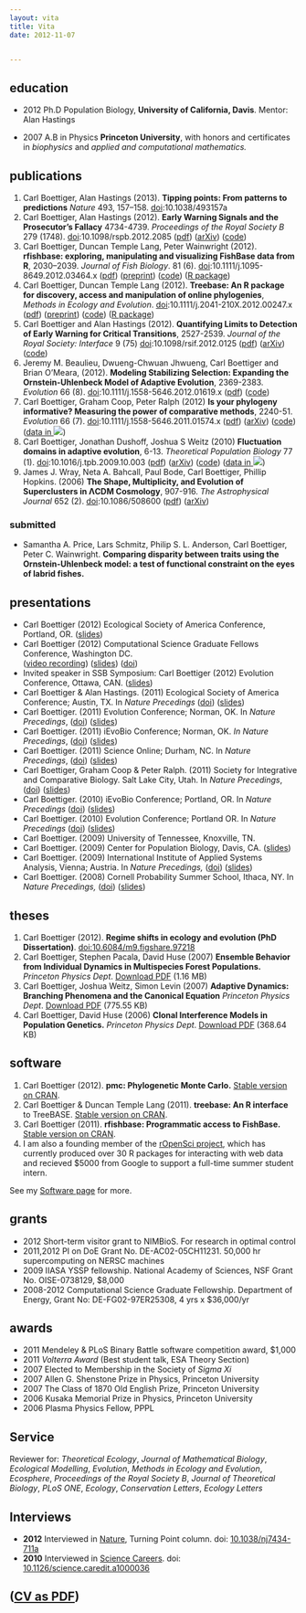 ```yaml
---
layout: vita
title: Vita 
date: 2012-11-07


---
```


education
---------

* 2012 Ph.D Population Biology, **University of California, Davis**. Mentor: Alan Hastings

* 2007 A.B in Physics **Princeton University**, with honors and certificates in *biophysics* and *applied and computational mathematics.* 


publications
------------
1. Carl Boettiger, Alan Hastings (2013). **Tipping points: From patterns to predictions** *Nature* 493, 157–158. [doi](http://dx.doi.org/10.1038/493157a):10.1038/493157a
1. Carl Boettiger, Alan Hastings (2012). **Early Warning Signals and the
  Prosecutor’s Fallacy** 4734-4739.  *Proceedings of the Royal Society B* 279 (1748). [doi](http://dx.doi.org/10.1098/rspb.2012.2085):10.1098/rspb.2012.2085 ([pdf](http://www.mendeley.com/download/public/98752/4972355691/dd5fdd8ebbfc05d9ebf415761be200805254d22e/dl.pdf)) 
  ([arXiv](http://arxiv.org/abs/1210.1204)) ([code](https://github.com/cboettig/earlywarning/blob/prosecutor/inst/examples/fallacy.md)) 
1. Carl Boettiger, Duncan Temple Lang, Peter
  Wainwright (2012). **rfishbase: exploring, manipulating and visualizing
  FishBase data from R**, 2030–2039. *Journal of Fish Biology*. 81 (6).
  [doi](http://dx.doi.org/10.1111/j.1095-8649.2012.03464.x):10.1111/j.1095-8649.2012.03464.x
  ([pdf](http://www.mendeley.com/download/public/98752/5024008901/62843551297c5c9d3e1c2e5513697b85fcc0b6fc/dl.pdf))
  ([preprint](https://github.com/ropensci/rfishbase/blob/master/inst/doc/rfishbase/rfishbase_github.md))
  ([code](https://github.com/ropensci/rfishbase)) 
  ([R package](http://cran.at.r-project.org/web/packages/rfishbase/)) 
1. Carl Boettiger, Duncan Temple Lang (2012).  **Treebase: An R
  package for discovery, access and manipulation of online
  phylogenies**, *Methods in Ecology and Evolution*. 
  [doi](http://dx.doi.org/10.1111/j.2041-210X.2012.00247.x):10.1111/j.2041-210X.2012.00247.x
  ([pdf](http://www.mendeley.com/download/public/98752/4976371531/463d3755b618c40e35dca223e27162c08fbc061a/dl.pdf))
  ([preprint](https://github.com/ropensci/treebase/blob/master/inst/doc/treebase/treebase_github.md))
  ([code](https://github.com/ropensci/treebase)) 
  ([R package](http://cran.at.r-project.org/web/packages/treebase/))
1. Carl Boettiger and Alan Hastings (2012). **Quantifying Limits to Detection 
  of Early Warning for Critical Transitions**, 2527-2539. *Journal of the Royal Society:
  Interface* 9 (75) [doi](http://dx.doi.org/10.1098/rsif.2012.0125):10.1098/rsif.2012.0125 
  ([pdf](http://www.mendeley.com/download/public/98752/4711221423/df767d6b5f0fbf44cc236470307992b019e6c149/dl.pdf))
  ([arXiv](http://arxiv.org/abs/1204.6231))
  ([code](https://github.com/cboettig/earlywarning))
1. Jeremy M. Beaulieu, Dwueng-Chwuan Jhwueng, Carl Boettiger and Brian
  O’Meara, (2012). **Modeling Stabilizing Selection: Expanding the
  Ornstein-Uhlenbeck Model of Adaptive Evolution**, 2369-2383. *Evolution* 66 (8). 
  [doi](http://dx.doi.org/10.1111/j.1558-5646.2012.01619.x):10.1111/j.1558-5646.2012.01619.x 
  ([pdf](http://www.mendeley.com/download/public/98752/4605481493/dfca8df9311b372425a204c1a6587ecee2b275dc/dl.pdf))
  ([code](http://cran.r-project.org/web/packages/OUwie/index.html))
1. Carl Boettiger, Graham Coop, Peter Ralph (2012) **Is your phylogeny
  informative? Measuring the power of comparative methods**,  2240-51. *Evolution* 66 (7).
  [doi](http://dx.doi.org/10.1111/j.1558-5646.2011.01574.x):10.1111/j.1558-5646.2011.01574.x 
  ([pdf](http://www.mendeley.com/download/public/98752/4485545653/566ffaffaf0fa6fb8f847096b742bc465aca3a8e/dl.pdf))
  ([arXiv](http://arxiv.org/abs/1110.4944))
  ([code](https://github.com/cboettig/pmc))
  ([data in ![](http://carlboettiger.info/assets/img/dryad.jpg)](http://datadryad.org/handle/10255/dryad.37645))
1. Carl Boettiger, Jonathan Dushoff, Joshua S Weitz (2010) **Fluctuation
  domains in adaptive evolution**, 6-13. *Theoretical Population
  Biology* 77 (1).
  [doi](http://dx.doi.org/10.1016/j.tpb.2009.10.003):10.1016/j.tpb.2009.10.003 
  ([pdf](http://www.mendeley.com/download/public/98752/3107791751/8b066644aca2e396fd5e120d563026c8d560dc77/dl.pdf))
  ([arXiv](http://arxiv.org/abs/1004.4233))
  ([code](https://github.com/cboettig/fluctuationDomains))
  ([data in ![](http://carlboettiger.info/assets/img/dryad.jpg)](http://datadryad.org/handle/10255/dryad.37625))
1. James J. Wray, Neta A. Bahcall, Paul Bode, Carl Boettiger, Phillip
  Hopkins. (2006) **The Shape, Multiplicity, and Evolution of
  Superclusters in ΛCDM Cosmology**, 907-916. *The Astrophysical
  Journal* 652 (2).
  [doi](http://dx.doi.org/10.1086/508600):10.1086/508600 
  ([pdf](http://www.mendeley.com/download/public/98752/3107796991/fa842dca56ce0d0941132db7cfdd0e259a448973/dl.pdf))
  ([arXiv](http://arxiv.org/abs/astro-ph/0603060))

### submitted

- Samantha A. Price, Lars Schmitz, Philip S. L. Anderson, Carl Boettiger, Peter C. Wainwright. **Comparing
disparity between traits using the Ornstein-Uhlenbeck model: a test of
functional constraint on the eyes of labrid fishes.**

presentations
-------------
-   Carl Boettiger (2012) Ecological Society of America Conference, Portland, OR.
    ([slides](http://www.slideshare.net/cboettig/esa-2012-talk))
-   Carl Boettiger (2012) Computational Science Graduate Fellows Conference, Washington DC.  
    ([video recording](http://www.youtube.com/watch?v=xwIIVdyKe4o))
    ([slides](http://www.slideshare.net/cboettig/regime-shifts-in-ecology-and-evolution))
    ([doi](http://dx.doi.org/10.6084/m9.figshare.97279))
-   Invited speaker in SSB Symposium: Carl Boettiger (2012) Evolution Conference, Ottawa, CAN. 
    ([slides](http://www.slideshare.net/cboettig/evolution-13576088)) 
-   Carl Boettiger & Alan Hastings. (2011) Ecological Society of
    America Conference; Austin, TX. In *Nature Precedings* 
    ([doi](http://dx.doi.org/10.1038/npre.2012.6857.1))
    ([slides](http://www.slideshare.net/cboettig/limits-to-detection-for-early-warning-signals-of-population-collapse))
-   Carl Boettiger. (2011) Evolution Conference; Norman, OK. In *Nature
    Precedings*, ([doi](http://dx.doi.org/10.1038/npre.2011.6080.1))
    ([slides](http://www.slideshare.net/cboettig/a-general-model-of-continuous-character-evolution))
-   Carl Boettiger. (2011) iEvoBio
    Conference; Norman, OK. *In Nature Precedings*,
    ([doi](http://dx.doi.org/10.1038/npre.2012.6851.1))
    ([slides](http://www.slideshare.net/cboettig/r-interface-to-treebase))
-   Carl Boettiger. (2011) Science Online; Durham, NC. In *Nature Precedings*, ([doi](http://dx.doi.org/10.1038/npre.2012.6853.1))
    ([slides](http://www.slideshare.net/cboettig/scioslides))
-   Carl Boettiger, Graham Coop & Peter Ralph. (2011) Society for Integrative and
    Comparative Biology. Salt Lake City, Utah. In *Nature Precedings*,
    ([doi](http://dx.doi.org/10.1038/npre.2011.6453.1))
    ([slides](http://www.slideshare.net/cboettig/is-your-phylogeny-informative))
-   Carl Boettiger. (2010) iEvoBio Conference; Portland, OR. In *Nature
    Precedings* ([doi](http://dx.doi.org/10.1038/npre.2010.4602.1))
    ([slides](http://www.slideshare.net/cboettig/ievobio))
-   Carl Boettiger. (2010) Evolution Conference; Portland OR. In *Nature Precedings*
    ([doi](10.1038/npre.2010.4615.1))
    ([slides](http://www.slideshare.net/cboettig/a-new-phylogenetic-comparative-method-detecting-niches-and-transitions-with-continuous-characters))
-   Carl Boettiger. (2009) University of Tennessee, Knoxville, TN.
-   Carl Boettiger. (2009) Center for Population Biology, Davis, CA. ([slides](http://www.slideshare.net/cboettig/cpb-pres))
-   Carl Boettiger. (2009) International Institute of Applied Systems Analysis, Vienna; Austria. In *Nature Precedings,*
    ([doi](http://dx.doi.org/10.1038/npre.2012.6852.1))
    ([slides](http://www.slideshare.net/cboettig/iiasa-final))
-   Carl Boettiger. (2008) Cornell Probability Summer School, Ithaca, NY. In *Nature Precedings,*
    ([doi](http://dx.doi.org/10.1038/npre.2010.4949.1))
    ([slides](http://www.slideshare.net/cboettig/presentation-5348861))

theses
------
1. Carl Boettiger (2012). **Regime shifts in ecology and evolution (PhD Dissertation)**. [doi:10.6084/m9.figshare.97218](http://dx.doi.org/10.6084/m9.figshare.97218) 
1. Carl Boettiger, Stephen Pacala, David Huse (2007) 
  **Ensemble Behavior from Individual Dynamics in Multispecies Forest Populations.**
  *Princeton Physics Dept*. [Download PDF](http://www.mendeley.com/download/public/98752/3107796981/f36faf01ce5eefa266480067793881530f212fea/dl.pdf "Download file") (1.16 MB)
2. Carl Boettiger, Joshua Weitz, Simon Levin (2007) **Adaptive Dynamics: Branching Phenomena and the Canonical Equation**
    *Princeton Physics Dept*. [Download PDF](http://www.mendeley.com/download/public/98752/3107796951/191a62cc7aca52feb33075b833ac13eba1ed9679/dl.pdf "Download file")
    (775.55 KB)
3. Carl Boettiger, David Huse (2006) **Clonal Interference Models in Population Genetics.**
    *Princeton Physics Dept*. [Download PDF](http://www.mendeley.com/download/public/98752/3107796971/3a79ed95e8534fba508c93a54b9c757074657f2e/dl.pdf "Download file")
    (368.64 KB)

software
--------

1. Carl Boettiger (2012). **pmc: Phylogenetic Monte Carlo.** [Stable version on CRAN](http://cran.r-project.org/web/packages/pmc/).
2. Carl Boettiger & Duncan Temple Lang (2011). **treebase: An R interface**
    to TreeBASE. [Stable version on CRAN](http://cran.r-project.org/web/packages/treebase/).
3. Carl Boettiger (2011). **rfishbase: Programmatic access to FishBase.**
    [Stable version on CRAN](http://cran.r-project.org/web/packages/rfishbase/).
4. I am also a founding member of the [rOpenSci project](http://ropensci.org), which has currently produced over 30 R packages for interacting with web data and recieved $5000 from Google to support a full-time summer student intern.  

See my [Software page](http://carlboettiger.info/software.html) for more. 

grants
------

* 2012 Short-term visitor grant to NIMBioS. For research in optimal control
* 2011,2012 PI on DoE Grant No. DE-AC02-05CH11231. 50,000 hr supercomputing on NERSC machines
* 2009 IIASA YSSP fellowship. National Academy of Sciences, NSF Grant No. OISE-0738129, $8,000
* 2008-2012 Computational Science Graduate Fellowship. Department of Energy, Grant No: DE-FG02-97ER25308, 4 yrs x $36,000/yr

awards
------

* 2011 Mendeley \& PLoS Binary Battle software competition award, \$1,000
* 2011 *Volterra Award* (Best student talk, ESA Theory Section)
* 2007 Elected to Membership in the Society of *Sigma Xi*
* 2007 Allen G. Shenstone Prize in Physics, Princeton University
* 2007 The Class of 1870 Old English Prize, Princeton University
* 2006 Kusaka Memorial Prize in Physics, Princeton University
* 2006 Plasma Physics Fellow,  PPPL 


Service
-------

Reviewer for:   *Theoretical Ecology*, *Journal of Mathematical Biology*,
*Ecological Modelling*, *Evolution*, *Methods in Ecology and Evolution*,
*Ecosphere*, *Proceedings of the Royal Society B*, *Journal of Theoretical Biology*,
*PLoS ONE*, *Ecology*, *Conservation Letters*, *Ecology Letters*


Interviews 
----------

- **2012** Interviewed in [Nature](http://www.nature.com/nature/journal/v493/n7434/full/nj7434-711a.html), Turning Point column. doi: [10.1038/nj7434-711a](http://dx.doi.org/10.1038/nj7434-711a)
-   **2010** Interviewed in [Science Careers](http://sciencecareers.sciencemag.org/career_magazine/previous_issues/articles/2010_04_09/caredit.a1000036). doi: [10.1126/science.caredit.a1000036](http://dx.doi.org/10.1126/science.caredit.a1000036)


<h2> (<a href="http://www.carlboettiger.info/assets/files/cv.pdf"  onclick="var that=this;_gaq.push(['_trackEvent','Download','PDF',this.href]);setTimeout(function(){location.href=that.href;},200);return false;">CV as PDF</a>) </h2>


